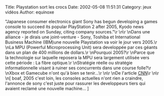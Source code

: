 Title: Playstation sort les crocs
Date: 2002-05-08 11:51:31
Category: jeux vidéos
Author: equinoxe

"Japanese consumer electronics giant Sony has begun developing a games console to succeed its popular PlayStation 2 after 2005, Kyodo news agency reported on Sunday, citing company sources."\r
\n\r
\nDans une alliance - je dirais une joint-venture - Sony, Toshiba et International Business Machine (IBM)une nouvelle Playstation va voir le jour vers 2005.\r
\nLa MPU (Powerful Microprocessing Unit) sera developpée par ces géants dans un plan de 400 millions de dollars.\r
\nPourquoi 2005?\r
\nParce que la technologie sur laquelle reposera la MPU sera largement utilisée vers cette période : La fibre optique.\r
\nStratégie réelle ou stratégie informationnelle visant à ruiner ses concurrents dans une course folle?\r
\nXbox et Gamecube n'ont qu'à bien se tenir...\r
\n\r
\nDe l'article [CNN](http://www.cnn.com/2002/TECH/ptech/05/06/sony.reut/index.html)\r
\n\r
\n[ boaf, 2005 c'est loin, les consoles actuelles n'ont rien a craindre, l'annonce de sony c'est juste pour rassurer les developpeurs tiers qui avaient reclamé une nouvelle machine... ] 